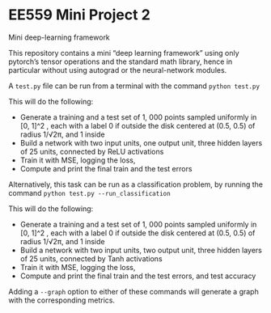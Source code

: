 # EE559 Mini Project 2
Mini deep-learning framework

This repository contains a mini “deep learning framework” using only pytorch’s
tensor operations and the standard math library, hence in particular without using autograd or the
neural-network modules.

A ``test.py`` file can be run from a terminal with the command ``python test.py``

This will do the following:

* Generate a training and a test set of 1, 000 points sampled uniformly in [0, 1]^2 , each with a
label 0 if outside the disk centered at (0.5, 0.5) of radius 1/√2π, and 1 inside
* Build a network with two input units, one output unit, three hidden layers of 25 units, connected by ReLU activations
* Train it with MSE, logging the loss,
* Compute and print the final train and the test errors

Alternatively, this task can be run as a classification problem, by running the command ``python test.py --run_classification``

This will do the following:

* Generate a training and a test set of 1, 000 points sampled uniformly in [0, 1]^2 , each with a
label 0 if outside the disk centered at (0.5, 0.5) of radius 1/√2π, and 1 inside
* Build a network with two input units, two output unit, three hidden layers of 25 units, connected by Tanh activations
* Train it with MSE, logging the loss,
* Compute and print the final train and the test errors, and test accuracy

Adding a ``--graph`` option to either of these commands will generate a graph with the corresponding metrics. 